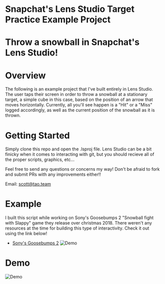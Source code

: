 # Snapchat's Lens Studio Target Practice Example Project

# Throw a snowball in Snapchat's Lens Studio!

# Overview

The following is an example project that I've built entirely in Lens Studio. The user taps their screen in order to throw a snowball at a stationary target, a simple cube in this case, based on the position of an arrow that moves horizontally. Currently, all you'll see happen is a "Hit" or a "Miss" logged accordingly, as well as the current position of the snowball as it is thrown.

# Getting Started

Simply clone this repo and open the .lsproj file. Lens Studio can be a bit finicky when it comes to interacting with git, but you should recieve all of the proper scripts, graphics, etc... 

Feel free to send any questions or concerns my way! Don't be afraid to fork and submit PRs with any improvements either!!

Email: scott@tao.team

# Example

I built this script while working on Sony's Goosebumps 2 "Snowball fight with Slappy" game they release over christmas 2018. There weren't any resources at the time for building this type of interactivity. Check it out using the link below!

* [Sony's Goosebumps 2](https://www.snapchat.com/unlock/?type=SNAPCODE&uuid=975173dcd0ba40f39d978c9e55ff73b3&metadata=01)
![Demo](https://user-images.githubusercontent.com/17322126/57733830-b14a8d80-765d-11e9-9e33-1ebdfa6ecc92.gif)

# Demo

![Demo](https://user-images.githubusercontent.com/17322126/57732567-97f41200-765a-11e9-81ee-fa850f837178.gif)
